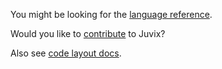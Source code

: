 You might be looking for the [language reference](./reference).

Would you like to [contribute](./CONTRIBUTING.md) to Juvix?

Also see [code layout docs](./Code).
